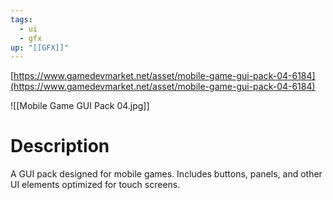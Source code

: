 ```yaml
---
tags:
  - ui
  - gfx
up: "[[GFX]]"
---
```

[https://www.gamedevmarket.net/asset/mobile-game-gui-pack-04-6184](https://www.gamedevmarket.net/asset/mobile-game-gui-pack-04-6184)

![[Mobile Game GUI Pack 04.jpg]]

# Description
A GUI pack designed for mobile games. Includes buttons, panels, and other UI elements optimized for touch screens.
